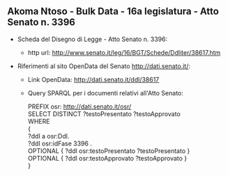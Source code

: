 ## Akoma Ntoso - Bulk Data - 16a legislatura - Atto Senato n. 3396 ##

* Scheda del Disegno di Legge - Atto Senato n. 3396:
	* http url: http://www.senato.it/leg/16/BGT/Schede/Ddliter/38617.htm

* Riferimenti al sito OpenData del Senato http://dati.senato.it/:
	* Link OpenData: http://dati.senato.it/ddl/38617
	* Query SPARQL per i documenti relativi all'Atto Senato:

        PREFIX osr: <http://dati.senato.it/osr/>  
		SELECT DISTINCT ?testoPresentato ?testoApprovato  
		WHERE  
		{  
		    ?ddl a osr:Ddl.  
		    ?ddl osr:idFase 3396 .  
		    OPTIONAL { ?ddl osr:testoPresentato ?testoPresentato }  
		    OPTIONAL { ?ddl osr:testoApprovato ?testoApprovato }  
		}
		